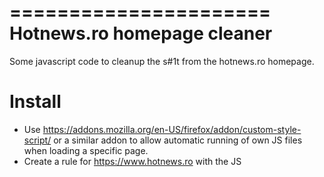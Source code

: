 


======================
Hotnews.ro homepage cleaner
======================

Some javascript code to cleanup the s#1t from the hotnews.ro homepage.

Install
=======

* Use https://addons.mozilla.org/en-US/firefox/addon/custom-style-script/ or a similar addon to allow automatic running of own JS files when loading a specific page.
* Create a rule for https://www.hotnews.ro with the JS

